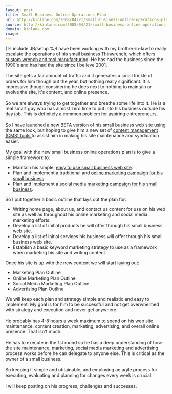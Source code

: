 ```yaml
---
layout: post
title: Small Business Online Operations Plan
url: http://kinlane.com/2008/04/21/small-business-online-operations-plan/
source: http://kinlane.com/2008/04/21/small-business-online-operations-plan/
domain: kinlane.com
image: 
---
```

{% include JB/setup %}I have been working with my brother-in-law to really escalate the operations of his small business <a href="http://www.thinwrench.com">Thinwrench</a>, which offers <a href="http://www.thinwrench.com">custom wrench and tool manufacturing</a>.  He has had the business since the 1990's and has had the site since I believe 2001. <br /><br />The site gets a fair amount of traffic and it generates a small trickle of orders for him though out the year, but nothing really significant.   It is impressive though considering he does next to nothing to maintain or evolve the site, it's content, and online presence.<br /><br />So we are always trying to get together and breathe some life into it.  He is a real smart guy who has almost zero time to put into his business outside his day job.  This is definitely a common problem for aspiring entrepreneurs.<br /><br />So I have launched a new BETA version of his small business web site using the same look, but hoping to give him a new set of <a href="http://www.originalwebsolutions.com">content management (CMS) tools </a>to assist him in making his site maintenance and syndication easier.<br /><br />My goal with the new small business online operations plan is to give a simple framework to:<br /><ul class="mainlist"><li>Maintain his simple, <a href="http://www.originalwebsolutions.com">easy to use small business web site</a>.</li><li>Plan and implement a traditional and <a href="http://www.oregonlocalsearch.com">online marketing campaign for his small business</a>.</li><li>Plan and implement a <a href="http://www.socialmediasquad.com">social media marketing campaign for his small business</a>.<br /></li></ul>So I put together a basic outline that lays out the plan for:<br /><ul class="mainlist"><li>Writing home page, about us, and contact us content for use on his web site as well as throughout his online marketing and social media marketing efforts.</li><li>Develop a list of initial products he will offer through his small business web site.</li><li>Develop a list of initial services his business will offer through his small business web site.</li><li>Establish a basic keyword marketing strategy to use as a framework when marketing his site and writing content.<br /></li></ul>Once his site is up with the new content we will start laying out:<br /><ul class="mainlist"><li>Marketing Plan Outline</li><li>Online Marketing Plan Outline</li><li>Social Media Marketing Plan Outline</li><li>Advertising Plan Outline<br /></li></ul>We will keep each plan and strategy simple and realistic and easy to implement.  My goal is for him to be successful and not get overwhelmed with strategy and execution and never get anywhere.<br /><br />He probably has 4-8 hours a week maximum to spend on his web site maintenance, content creation, marketing, advertising, and overall online presence.  That isn't much.<br /><br />He has to execute in the 1st round so he has a deep understanding of how the site maintenance, marketing, social media marketing and advertising process works before he can delegate to anyone else.  This is critical as the owner of a small business. <br /><br />So keeping it simple and obtainable, and employing an agile process for executing, evaluating and planning for changes every week is crucial.<br /><br />I will keep posting on his progress, challenges and successes.